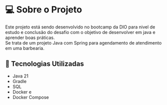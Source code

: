 # 💻 Sobre o Projeto
Este projeto está sendo desenvolvido no bootcamp da DIO para nivel de estudo e conclusão do desafio com o objetivo de desenvolver em java e aprender boas práticas.<br>
Se trata de um projeto Java com Spring para agendamento de atendimento em uma barbearia.

## 🚀 Tecnologias Utilizadas
- Java 21
- Gradle
- SQL
- Docker e 
- Docker Compose